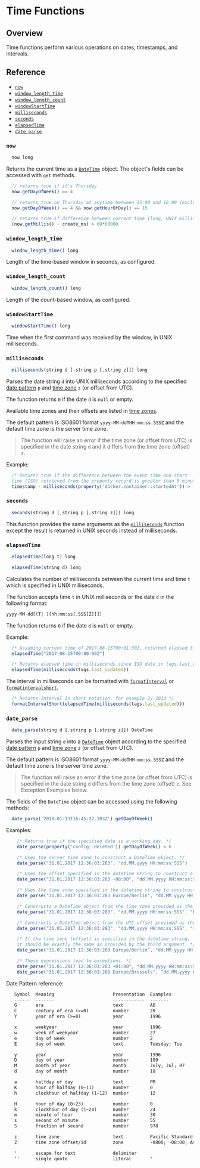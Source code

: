 # Time Functions

## Overview

Time functions perform various operations on dates, timestamps, and intervals.

## Reference

* [`now`](#now)
* [`window_length_time`](#window_length_time)
* [`window_length_count`](#window_length_count)
* [`windowStartTime`](#windowstarttime)
* [`milliseconds`](#milliseconds)
* [`seconds`](#seconds)
* [`elapsedTime`](#elapsedtime)
* [`date_parse`](#date_parse)

### `now`

```javascript
  now long
```

Returns the current time as a [`DateTime`](object-datetime.md) object. The object's fields can be accessed with `get` methods.

```javascript
  // returns true if it's Thursday
  now.getDayOfWeek() == 4
```

```javascript
  // returns true on Thursday at anytime between 15:00 and 16:00 (exclusive)
  now.getDayOfWeek() == 4 && now.getHourOfDay() == 15
```

```javascript
  // returns true if difference between current time (long, UNIX millis) and create_ms (long, UNIX millis) exceeds 1 hour
  (now.getMillis() - create_ms) > 60*60000
```

### `window_length_time`

```javascript
  window_length_time() long
```

Length of the time-based window in seconds, as configured.

### `window_length_count`

```javascript
  window_length_count() long
```

Length of the count-based window, as configured.

### `windowStartTime`

```javascript
  windowStartTime() long
```

Time when the first command was received by the window, in UNIX milliseconds.

### `milliseconds`

```javascript
  milliseconds(string d [,string p [,string z]]) long
```

Parses the date string `d` into UNIX milliseconds according to the specified [date pattern](http://joda-time.sourceforge.net/apidocs/org/joda/time/format/DateTimeFormat.html) `p` and [time zone](http://joda-time.sourceforge.net/timezones.html) `z` (or offset from UTC).

The function returns `0` if the date `d` is `null` or empty.

Available time zones and their offsets are listed in [time zones](../shared/timezone-list.md).

The default pattern is ISO8601 format `yyyy-MM-ddTHH:mm:ss.SSSZ` and the default time zone is the server time zone.

> The function will raise an error if the time zone (or offset from UTC) is specified in the date string `d` and it differs from the time zone (offset) `z`.

Example:

```javascript
  /* Returns true if the difference between the event time and start
  time (ISO) retrieved from the property record is greater than 5 minutes. */
  timestamp - milliseconds(property('docker.container::startedAt')) >  5*60000
```

### `seconds`

```javascript
  seconds(string d [,string p [,string z]]) long
```

This function provides the same arguments as the [`milliseconds`](#milliseconds) function except the result is returned in UNIX seconds instead of milliseconds.

### `elapsedTime`

```javascript
  elapsedTime(long t) long
```

```javascript
  elapsedTime(string d) long
```

Calculates the number of milliseconds between the current time and time `t` which is specified in UNIX milliseconds.

The function accepts time `t` in UNIX milliseconds or the date `d` in the following format:

```txt
yyyy-MM-dd[(T| )[hh:mm:ss[.SSS[Z]]]]
```

The function returns `0` if the date `d` is `null` or empty.

Example:

```javascript
  /* Assuming current time of 2017-08-15T00:01:30Z, returned elapsed time is 90000 */
  elapsedTime("2017-08-15T00:00:00Z")
```

```javascript
  /* Returns elapsed time in milliseconds since ISO date in tags.last_updated */
  elapsedTime(milliseconds(tags.last_updated))
```

The interval in milliseconds can be formatted with [`formatInterval`](functions-format.md#formatinterval) or [`formatintervalshort`](functions-format.md#formatintervalshort).

```javascript
  /* Returns interval in short notation, for example 2y 201d */
  formatIntervalShort(elapsedTime(milliseconds(tags.last_updated)))
```

### `date_parse`

```javascript
  date_parse(string d [,string p [,string z]]) DateTime
```

Parses the input string `d` into a [`DateTime`](object-datetime.md) object according to the specified [date pattern](http://joda-time.sourceforge.net/apidocs/org/joda/time/format/DateTimeFormat.html) `p` and [time zone](../shared/timezone-list.md) `z` (or offset from UTC).

The default pattern is ISO8601 format `yyyy-MM-ddTHH:mm:ss.SSSZ` and the default time zone is the server time zone.

> The function will raise an error if the time zone (or offset from UTC) is specified in the date string `d` differs from the time zone (offset) `z`. See Exception Examples below.

The fields of the `DateTime` object can be accessed using the following methods:

```javascript
  date_parse('2018-01-13T16:45:22.303Z').getDayOfWeek()
```

Examples:

```javascript
    /* Returns true if the specified date is a working day. */
    date_parse(property('config::deleted')).getDayOfWeek() < 6
```

```javascript
    /* Uses the server time zone to construct a DateTime object. */
    date_parse("31.01.2017 12:36:03:283", "dd.MM.yyyy HH:mm:ss:SSS")
```

```javascript
    /* Uses the offset specified in the datetime string to construct a DateTime object. */
    date_parse("31.01.2017 12:36:03:283 -08:00", "dd.MM.yyyy HH:mm:ss:SSS ZZ")
```

```javascript
    /* Uses the time zone specified in the datetime string to construct a DateTime object. */
    date_parse("31.01.2017 12:36:03:283 Europe/Berlin", "dd.MM.yyyy HH:mm:ss:SSS ZZZ")
```

```javascript
    /* Constructs a DateTime object from the time zone provided as the third argument. */
    date_parse("31.01.2017 12:36:03:283", "dd.MM.yyyy HH:mm:ss:SSS", "Europe/Berlin")
```

```javascript
    /* Constructs a DateTime object from the UTC offset provided as the third argument. */
    date_parse("31.01.2017 12:36:03:283", "dd.MM.yyyy HH:mm:ss:SSS", "+01:00")
```

```javascript
    /* If the time zone (offset) is specified in the datetime string,
    it should be exactly the same as provided by the third argument. */
    date_parse("31.01.2017 12:36:03:283 Europe/Berlin", "dd.MM.yyyy HH:mm:ss:SSS ZZZ", "Europe/Berlin")
```

```javascript
    /* These expressions lead to exceptions. */
    date_parse("31.01.2017 12:36:03:283 +01:00", "dd.MM.yyyy HH:mm:ss:SSS ZZ", "Europe/Berlin")
    date_parse("31.01.2017 12:36:03:283 Europe/Brussels", "dd.MM.yyyy HH:mm:ss:SSS ZZZ", "Europe/Berlin")
```

Date Pattern reference:

```txt
   Symbol  Meaning                      Presentation  Examples
   ------  -------                      ------------  -------
   G       era                          text          AD
   C       century of era (>=0)         number        20
   Y       year of era (>=0)            year          1996

   x       weekyear                     year          1996
   w       week of weekyear             number        27
   e       day of week                  number        2
   E       day of week                  text          Tuesday; Tue

   y       year                         year          1996
   D       day of year                  number        189
   M       month of year                month         July; Jul; 07
   d       day of month                 number        10

   a       halfday of day               text          PM
   K       hour of halfday (0~11)       number        0
   h       clockhour of halfday (1~12)  number        12

   H       hour of day (0~23)           number        0
   k       clockhour of day (1~24)      number        24
   m       minute of hour               number        30
   s       second of minute             number        55
   S       fraction of second           number        978

   z       time zone                    text          Pacific Standard Time; PST
   Z       time zone offset/id          zone          -0800; -08:00; America/Los_Angeles

   '       escape for text              delimiter
   ''      single quote                 literal       '
```
